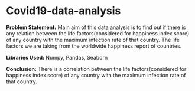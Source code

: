 # Covid19-data-analysis
**Problem Statement:**
Main aim of this data analysis is to find out if there is any relation between the life factors(considered for happiness index score) of any country with the maximum infection rate of that country. The life factors we are taking from the worldwide happiness report of countries.

**Libraries Used:**
Numpy, Pandas, Seaborn

**Conclusion:**
There is a correlation between the life factors(considered for happiness index score) of any country with the maximum infection rate of that country.
